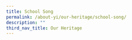 ```yaml
---
title: School Song
permalink: /about-yi/our-heritage/school-song/
description: ""
third_nav_title: Our Heritage
---
```

